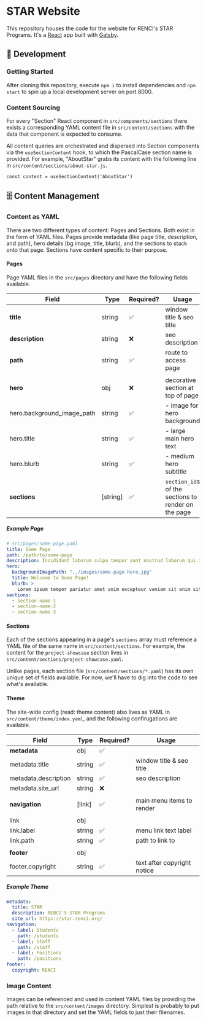 # STAR Website

This repository houses the code for the website for RENCI's STAR Programs. It's a [React](https://react.dev/) app built with [Gatsby](https://www.gatsbyjs.com/).

## 🚧 Development

### Getting Started

After cloning this repository, execute `npm i` to install dependencies and `npm start` to spin up a local development server on port 8000.

### Content Sourcing

For every "Section" React component in `src/components/sections` there exists a corresponding YAML content file in `src/content/sections` with the data that component is expected to consume.

All content queries are orchestrated and dispersed into Section components via the `useSectionContent` hook, to which the PascalCase section name is provided. For example, "AboutStar" grabs its content with the following line in `src/content/sections/about-star.js`.
```
const content = useSectionContent('AboutStar')
```

## 🗄 Content Management

### Content as YAML

There are two different types of content: Pages and Sections. Both exist in the form of YAML files. Pages provide metadata (like page title, description, and path), hero details (bg image, title, blurb), and the sections to stack onto that page. Sections have content specific to their purpose.

#### Pages

Page YAML files in the `src/pages` directory and have the following fields available.

| Field                          | Type     | Required? | Usage                                |
|--------------------------------|----------|-----------|--------------------------------------|
| **title**                      | string   |    ✅     | window title & seo title             |
| **description**                | string   |    ❌     | seo description                      |
| **path**                       | string   |    ✅     | route to access page                 |
|||||
| **hero**                       | obj      |    ❌     | decorative section at top of page    |
| hero.background_image_path     | string   |    ✅     | - image for hero background          |
| hero.title                     | string   |    ✅     | - large main hero text               |
| hero.blurb                     | string   |    ✅     | - medium hero subtitle               |
| **sections**                   | [string] |    ✅     | `section_id`s of the sections to render on the page |

##### Example Page

```yaml
# src/pages/some-page.yaml
title: Some Page
path: /path/to/some-page
description: Incididunt laborum culpa tempor sunt nostrud laborum qui id officia.
hero:
  backgroundImagePath: "../images/some-page-hero.jpg"
  title: Welcome to Some Page!
  blurb: >
    Lorem ipsum tempor pariatur amet anim excepteur veniam sit enim sit nisi culpa proident excepteur eiusmod aliqua ut. Lorem ipsum proident sed esse sit adipisicing sit tempor incididunt deserunt id magna ut ut in labore et est.
sections:
  - section-name-1
  - section-name-2
  - section-name-3
```

#### Sections

Each of the sections appearing in a page's `sections` array must reference a YAML file of the same name in `src/content/sections`. For example, the content for the `project-showcase` section lives in `src/content/sections/project-showcase.yaml`.

Unlike pages, each section file (`src/content/sections/*.yaml`) has its own unique set of fields available. For now, we'll have to dig into the code to see what's available.

#### Theme

The site-wide config (read: theme content) also lives as YAML in `src/content/theme/index.yaml`, and the following confirugations are available.

| Field                | Type    | Required? | Usage                       |
|----------------------|---------|-----------|-----------------------------|
| **metadata**         | obj     |    ✅     |                             |
| metadata.title       | string  |    ✅     | window title & seo title    |
| metadata.description | string  |    ✅     | seo description             |
| metadata.site_url    | string  |    ❌     |                             |
|||||
| **navigation**       | [link]  |    ✅     | main menu items to render   |
|||||
| link                 | obj     |           |                             |
| link.label           | string  |    ✅     | menu link text label        |
| link.path            | string  |    ✅     | path to link to             |
|||||
| **footer**           | obj     |           |                             |
| footer.copyright     | string  |    ✅     | text after copyright notice |

##### Example Theme

```yaml
metadata:
  title: STAR
  description: RENCI'S STAR Programs
  site_url: https://star.renci.org/
navigation:
  - label: Students
    path: /students
  - label: Staff
    path: /staff
  - label: Positions
    path: /positions
footer:
  copyright: RENCI
```

### Image Content

Images can be referenced and used in content YAML files by providing the path relative to the `src/content/images` directory. Simplest is probably to put images in that directory and set the YAML fields to just their filenames.
